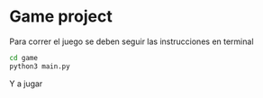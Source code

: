 # Game project

Para correr el juego se deben seguir las instrucciones en terminal

```sh
cd game
python3 main.py
```

Y a jugar
